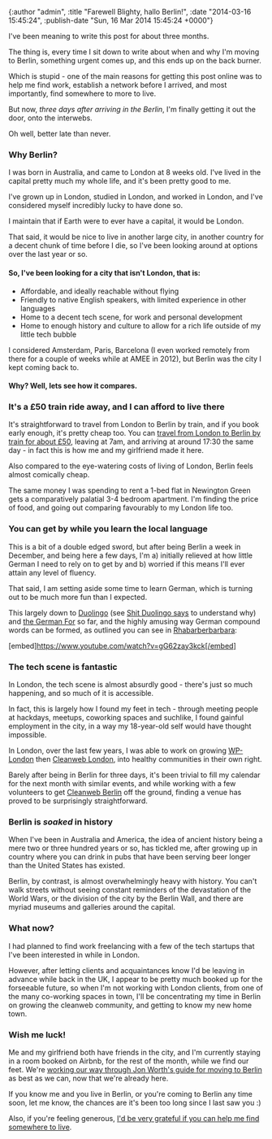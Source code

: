 

{:author "admin", :title "Farewell Blighty, hallo Berlin!", :date "2014-03-16 15:45:24", :publish-date "Sun, 16 Mar 2014 15:45:24 +0000"}



<!-- content below -->

I've been meaning to write this post for about three months.

The thing is, every time I sit down to write about when and why I'm moving to Berlin, something urgent comes up, and this ends up on the back burner.

Which is stupid - one of the main reasons for getting this post online was to help me find work, establish a network before I arrived, and most importantly, find somewhere to more to live.

But now, _three days after arriving in the Berlin_, I'm finally getting it out the door, onto the interwebs.

Oh well, better late than never.

### Why Berlin?

I was born in Australia, and came to London at 8 weeks old. I've lived in the capital pretty much my whole life, and it's been pretty good to me.

I've grown up in London, studied in London, and worked in London, and I've considered myself incredibly lucky to have done so.

I maintain that if Earth were to ever have a capital, it would be London.

That said, it would be nice to live in another large city, in another country for a decent chunk of time before I die, so I've been looking around at options over the last year or so.

#### So, I've been looking for a city that isn't London, that is: 

- Affordable, and ideally reachable without flying
- Friendly to native English speakers, with limited experience in other languages
- Home to a decent tech scene, for work and personal development
- Home to enough history and culture to allow for a rich life outside of my little tech bubble

I considered Amsterdam, Paris, Barcelona (I even worked remotely from there for a couple of weeks while at AMEE in 2012), but Berlin was the city I kept coming back to.

#### Why? Well, lets see how it compares.

### It's a £50 train ride away, and I can afford to live there

It's straightforward to travel from London to Berlin by train, and if you book early enough, it's pretty cheap too. You can [travel from London to Berlin by train for about £50](https://loco2.com/destinations/london-to-berlin-by-train-eurostar-ice), leaving at 7am, and arriving at around 17:30 the same day - in fact this is how me and my girlfriend made it here.

Also compared to the eye-watering costs of living of London, Berlin feels almost comically cheap.

The same money I was spending to rent a 1-bed flat in Newington Green gets a comparatively palatial 3-4 bedroom apartment. I'm finding the price of food, and going out comparing favourably to my London life too.

### You can get by while you learn the local language

This is a bit of a double edged sword, but after being Berlin a week in December, and being here a few days, I'm a) initially relieved at how little German I need to rely on to get by and b) worried if this means I'll ever attain any level of fluency.

That said, I am setting aside some time to learn German, which is turning out to be much more fun than I expected.

This largely down to [Duolingo](http://duolingo.com) (see [Shit Duolingo says](https://twitter.com/shitduosays) to understand why) and [the German For](https://twitter.com/thegermanfor) so far, and the highly amusing way German compound words can be formed, as outlined you can see in [Rhabarberbarbara](https://www.youtube.com/watch?v=gG62zay3kck):

[embed]https://www.youtube.com/watch?v=gG62zay3kck[/embed]

### The tech scene is fantastic

In London, the tech scene is almost absurdly good - there's just so much happening, and so much of it is accessible.

In fact, this is largely how I found my feet in tech - through meeting people at hackdays, meetups, coworking spaces and suchlike, I found gainful employment in the city, in a way my 18-year-old self would have thought impossible.

In London, over the last few years, I was able to work on growing [WP-London](http://www.meetup.com/London-WordPress) then [Cleanweb London](http://www.meetup.com/Cleanweb-London), into healthy communities in their own right.

Barely after being in Berlin for three days, it's been trivial to fill my calendar for the next month with similar events, and while working with a few volunteers to get [Cleanweb Berlin](http://www.meetup.com/Cleanweb-berlin) off the ground, finding a venue has proved to be surprisingly straightforward.

### Berlin is _soaked_ in history

When I've been in Australia and America, the idea of ancient history being a mere two or three hundred years or so, has tickled me, after growing up in country where you can drink in pubs that have been serving beer longer than the United States has existed.

Berlin, by contrast, is almost overwhelmingly heavy with history. You can't walk streets without seeing constant reminders of the devastation of the World Wars, or the division of the city by the Berlin Wall, and there are myriad museums and galleries around the capital.

### What now?

I had planned to find work freelancing with a few of the tech startups that I've been interested in while in London.

However, after letting clients and acquaintances know I'd be leaving in advance while back in the UK, I appear to be pretty much booked up for the forseeable future, so when I'm not working with London clients, from one of the many co-working spaces in town, I'll be concentrating my time in Berlin on growing the cleanweb community, and getting to know my new home town.

### Wish me luck!

Me and my girlfriend both have friends in the city, and I'm currently staying in a room booked on Airbnb, for the rest of the month, while we find our feet. We're [working our way through Jon Worth's guide for moving to Berlin](www.jonworth.eu/how-to-find-a-flat-in-berlin) as best as we can, now that we're already here.

If you know me and you live in Berlin, or you're coming to Berlin any time soon, let me know, the chances are it's been too long since I last saw you :)

Also, if you're feeling generous, [I'd be very grateful if you can help me find somewhere to live](http://chrisadams.me.uk/2014/03/16/looking-for-a-place-to-live-in-berlin/).


